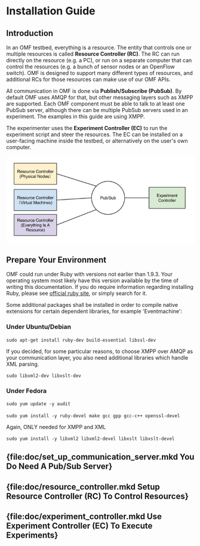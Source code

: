 # Installation Guide

## Introduction

In an OMF testbed, everything is a resource. The entity that controls one or multiple resources is called **Resource Controller (RC)**. The RC can run directly on the resource (e.g. a PC), or run on a separate computer that can control the resources (e.g. a bunch of sensor nodes or an OpenFlow switch). OMF is designed to support many different types of resources, and additional RCs for those resources can make use of our OMF APIs.

All communication in OMF is done via **Publish/Subscribe (PubSub)**. By default OMF uses AMQP for that, but other messaging layers such as XMPP are supported. Each OMF component must be able to talk to at least one PubSub server, although there can be multiple PubSub servers used in an experiment. The examples in this guide are using XMPP.

The experimenter uses the **Experiment Controller (EC)** to run the experiment script and steer the resources. The EC can be installed on a user-facing machine inside the testbed, or alternatively on the user's own computer.

![OMF components](images/OMF_system.jpg)

## Prepare Your Environment

OMF could run under Ruby with versions not earlier than 1.9.3. Your operating system most likely have this version available by the time of writing this documentation. If you do require information regarding installing Ruby, please see [official ruby site](https://www.ruby-lang.org/en/downloads/), or simply search for  it.

Some additional packages shall be installed in order to compile native extensions for certain dependent libraries, for example 'Eventmachine':

### Under Ubuntu/Debian

    sudo apt-get install ruby-dev build-essential libssl-dev

If you decided, for some particular reasons, to choose XMPP over AMQP as your communication layer, you also need additional libraries which handle XML parsing.

    sudo libxml2-dev libxslt-dev


### Under Fedora

    sudo yum update -y audit

    sudo yum install -y ruby-devel make gcc gpp gcc-c++ openssl-devel

Again, ONLY needed for XMPP and XML

    sudo yum install -y libxml2 libxml2-devel libxslt libxslt-devel


## {file:doc/set_up_communication_server.mkd You Do Need A Pub/Sub Server}

## {file:doc/resource_controller.mkd Setup Resource Controller (RC) To Control Resources}

## {file:doc/experiment_controller.mkd Use Experiment Controller (EC) To Execute Experiments}


